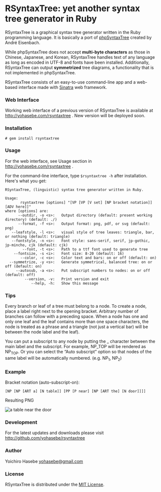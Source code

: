 # RSyntaxTree: yet another syntax tree generator in Ruby

RSyntaxTree is a graphical syntax tree generator written in the Ruby programming language. It is basically a port of  [phpSyntaxTree](http://ironcreek.net/phpsyntaxtree/) created by André Eisenbach.

While phpSyntaxTree does not accept **multi-byte characters** as those in Chinese, Japanese, and Korean, RSyntaxTree handles text of any language as long as encoded in UTF-8 and fonts have been installed. Additionally, RSyntaxTree can output **symmetrized** tree diagrams, a functionality that is not implemented in phpSyntaxTree.

RSyntaxTree consists of an easy-to-use command-line app and a web-based interface made with  [Sinatra](http://www.sinatrarb.com) web framework.

### Web Interface

Working web interface of a previous version of RSyntaxTree is available at http://yohasebe.com/rsyntaxtree .  New version will be deployed soon.

### Installation

`# gem install rsyntaxtree`

### Usage

For the web interface, see Usage section in http://yohasebe.com/rsyntaxtree .

For the command-line interface, type `$rsyntaxtree -h` after installation. Here's what you get:
    
    RSyntaxTree, (linguistic) syntax tree generator written in Ruby.
    
    Usage:
           rsyntaxtree [options] "[VP [VP [V set] [NP bracket notation]] [ADV here]]"
    where [options] are:
          --outdir, -o <s>:   Output directory (default: present working directory) (default: ./)
          --format, -f <s>:   Output format: png, pdf, or svg (default: png)
       --leafstyle, -l <s>:   visual style of tree leaves: triangle, bar, or nothing (default: triangle)
       --fontstyle, -n <s>:   Font style: sans-serif, serif, jp-gothic, jp-mincho, cjk (default: cjk)
            --font, -t <s>:   Path to a ttf font used to generate tree
        --fontsize, -s <i>:   Font size: 8-20 (default: 16)
           --color, -c <s>:   Color text and bars: on or off (default: on)
      --symmetrize, -y <s>:   Generate symmetrical, balanced tree: on or off (default: on)
         --autosub, -a <s>:   Put subscript numbers to nodes: on or off (default: off)
             --version, -v:   Print version and exit
                --help, -h:   Show this message

### Tips

Every branch or leaf of a tree must belong to a node. To create a node, place a label right next to the opening bracket. Arbitrary number of branches can follow with a preceding space. When a node has one and only one leaf and the leaf contains more than one space characters, the node is treated as a phrase and a triangle (not just a vertical bar) will be between the node label and the leaf).

You can put a subscript to any node by putting the _ character between the main label and the subscript. For example, NP_TOP will be rendered as NP<sub>TOP</sub>. Or you can select the &#8220;Auto subscript&#8221; option so that nodes of the same label will be automatically numbered. (e.g. NP<sub>1</sub>, NP<sub>2</sub>)</p>

### Example

Bracket notation (auto-subscript-on):

    [NP [NP [ART a] [N table]] [PP [P near] [NP [ART the] [N door]]]]

Resulting PNG

![a table near the door](http://yohasebe.com/img/rsyntaxtree_example.png)

### Development

For the latest updates and downloads please visit http://github.com/yohasebe/rsyntaxtree

### Author

Yoichiro Hasebe yohasebe@gmail.com

### License

RSyntaxTree is distributed under the [MIT License](http://www.opensource.org/licenses/mit-license.php).

